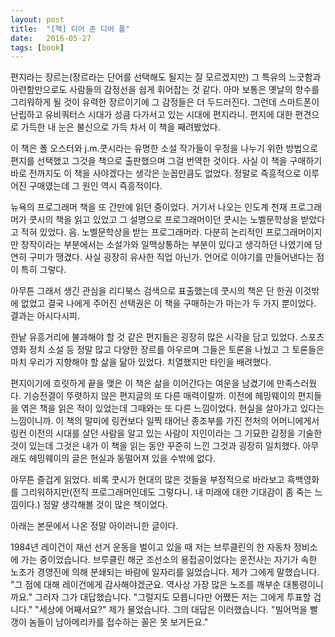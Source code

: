 ```yaml
---
layout: post
title:  "[책] 디어 존 디어 폴"
date:   2016-05-27
tags: [book]
---
```


편지라는 장르는(장르라는 단어를 선택해도 될지는 잘 모르겠지만) 그 특유의 느긋함과 아련함만으로도 사람들의 감정선을 쉽게 휘어잡는 것 같다. 아마 보통은 옛날의 향수를 그리워하게 될 것이 유력한 장르이기에 그 감정들은 더 두드러진다. 그런데 스마트폰이 난립하고 유비쿼터스 시대가 성큼 다가서고 있는 시대에 편지라니. 편지에 대한 편견으로 가득한 내 눈은 불신으로 가득 차서 이 책을 째려봤었다. 

  이 책은 폴 오스터와 j.m.쿳시라는 유명한 소설 작가들이 우정을 나누기 위한 방법으로 편지를 선택했고 그것을 책으로 출판했으며 그걸 번역한 것이다. 사실 이 책을 구매하기 바로 전까지도 이 책을 사야겠다는 생각은 눈꼽만큼도 없었다. 정말로 즉흥적으로 이루어진 구매였는데 그 원인 역시 즉흥적이다. 

  뉴욕의 프로그래머 책을 또 간만에 읽던 중이었다. 거기서 나오는 인도계 천재 프로그래머가 쿳시의 책을 읽고 있었고 그 설명으로 프로그래머이던 쿳시는 노벨문학상을 받았다고 적혀 있었다. 음. 노벨문학상을 받는 프로그래머라. 다분히 논리적인 프로그래머이지만 창작이라는 부분에서는 소설가와 일맥상통하는 부분이 있다고 생각하던 나였기에 당연히 구미가 땡겼다. 사실 굉장히 유사한 직업 아닌가. 언어로 이야기를 만들어낸다는 점이 특히 그렇다. 

  아무튼 그래서 생긴 관심을 리디북스 검색으로 표출했는데 쿳시의 책은 단 한권 이것밖에 없었고 결국 나에게 주어진 선택권은 이 책을 구매하는가 마는가 두 가지 뿐이었다. 결과는 아시다시피. 

  한낱 유흥거리에 불과해야 할 것 같은 편지들은 굉장히 많은 시각을 담고 있었다. 스포츠 영화 정치 소설 등 정말 많고 다양한 장르를 아우르며 그들은 토론을 나눴고 그 토론들은 마치 우리가 지향해야 할 삶을 닮아 있었다. 치열했지만 타인을 배려했다. 

  편지이기에 흐릿하게 끝을 맺은 이 책은 삶을 이어간다는 여운을 남겼기에 만족스러웠다. 기승전결이 뚜렷하지 않은 편지글의 또 다른 매력이랄까. 이전에 헤밍웨이의 편지들을 엮은 책을 읽은 적이 있었는데 그때와는 또 다른 느낌이었다. 현실을 살아가고 있다는 느낌이니까. 이 책의 말미에 링컨보다 일찍 태어난 종조부를 가진 전처의 어머니에게서 링컨 이전의 시대를 살던 사람을 알고 있는 사람이 지인이라는 그 기묘한 감정을 기술한 것이 있는데 그것은 내가 이 책을 읽는 동안 꾸준히 느낀 그것과 굉장히 일치했다. 아무래도 헤밍웨이의 글은 현실과 동떨어져 있을 수밖에 없다. 

  아무튼 즐겁게 읽었다. 비록 쿳시가 현대의 많은 것들을 부정적으로 바라보고 흑백영화를 그리워하지만(전직 프로그래머인데도 그렇다니. 내 미래에 대한 기대감이 좀 죽는 느낌이다.) 정말 생각해볼 것이 많은 책이었다. 

  아래는 본문에서 나온 정말 아이러니한 글이다. 

  1984년 레이건이 재선 선거 운동을 벌이고 있을 때 저는 브루클린의 한 자동차 정비소에 가는 중이었습니다. 브루클린 해군 조선소의 용접공이었다는 운전사는 자기가 속한 노조가 경영진에 의해 분쇄되는 바람에 일자리를 잃었습니다. 제가 그에게 말했습니다. "그 점에 대해 레이건에게 감사해야겠군요. 역사상 가장 많은 노조를 깨부순 대통령이니까요." 그러자 그가 대답했습니다. "그럴지도 모릅니다만 어쨌든 저는 그에게 투표할 겁니다." "세상에 어째서요?" 제가 물었습니다. 그의 대답은 이러했습니다. "빌어먹을 빨갱이 놈들이 남아메리카를 접수하는 꼴은 못 보거든요."